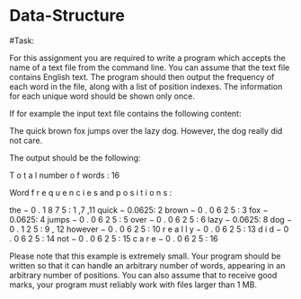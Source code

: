 # Data-Structure
#Task:

For this assignment you are required to write a program which accepts the name of a text file
from the command line. You can assume that the text file contains English text. The program
should then output the frequency of each word in the file, along with a list of position indexes.
The information for each unique word should be shown only once.

If for example the input text file contains the following content:

The quick brown fox jumps over the lazy dog. However, the dog really did not care.

The output should be the following:

T o t a l number o f words : 16

Word f r e q u e n c i e s and p o s i t i o n s :

the − 0 . 1 8 7 5 : 1 ,7 ,11
quick − 0.0625: 2
brown − 0 . 0 6 2 5 : 3
fox − 0.0625: 4
jumps − 0 . 0 6 2 5 : 5
over − 0 . 0 6 2 5 : 6
lazy − 0.0625: 8
dog − 0 . 1 2 5 : 9 , 12
however − 0 . 0 6 2 5 : 10
r e a l l y − 0 . 0 6 2 5 : 13
d i d − 0 . 0 6 2 5 : 14
not − 0 . 0 6 2 5 : 15
c a r e − 0 . 0 6 2 5 : 16

Please note that this example is extremely small. Your program should be written so that it can
handle an arbitrary number of words, appearing in an arbitrary number of positions. You can also
assume that to receive good marks, your program must reliably work with files larger than 1 MB.
